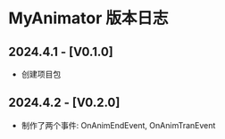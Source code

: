 # MyAnimator 版本日志

## 2024.4.1 - [V0.1.0]
- 创建项目包

## 2024.4.2 - [V0.2.0]
- 制作了两个事件: OnAnimEndEvent, OnAnimTranEvent
